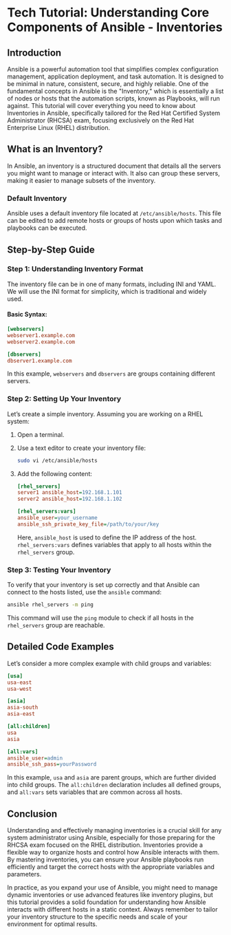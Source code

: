 # Tech Tutorial: Understanding Core Components of Ansible - Inventories

## Introduction

Ansible is a powerful automation tool that simplifies complex configuration management, application deployment, and task automation. It is designed to be minimal in nature, consistent, secure, and highly reliable. One of the fundamental concepts in Ansible is the "Inventory," which is essentially a list of nodes or hosts that the automation scripts, known as Playbooks, will run against. This tutorial will cover everything you need to know about Inventories in Ansible, specifically tailored for the Red Hat Certified System Administrator (RHCSA) exam, focusing exclusively on the Red Hat Enterprise Linux (RHEL) distribution.

## What is an Inventory?

In Ansible, an inventory is a structured document that details all the servers you might want to manage or interact with. It also can group these servers, making it easier to manage subsets of the inventory.

### Default Inventory

Ansible uses a default inventory file located at `/etc/ansible/hosts`. This file can be edited to add remote hosts or groups of hosts upon which tasks and playbooks can be executed.

## Step-by-Step Guide

### Step 1: Understanding Inventory Format

The inventory file can be in one of many formats, including INI and YAML. We will use the INI format for simplicity, which is traditional and widely used.

#### Basic Syntax:

```ini
[webservers]
webserver1.example.com
webserver2.example.com

[dbservers]
dbserver1.example.com
```

In this example, `webservers` and `dbservers` are groups containing different servers.

### Step 2: Setting Up Your Inventory

Let’s create a simple inventory. Assuming you are working on a RHEL system:

1. Open a terminal.
2. Use a text editor to create your inventory file:
   
   ```bash
   sudo vi /etc/ansible/hosts
   ```

3. Add the following content:

    ```ini
    [rhel_servers]
    server1 ansible_host=192.168.1.101
    server2 ansible_host=192.168.1.102

    [rhel_servers:vars]
    ansible_user=your_username
    ansible_ssh_private_key_file=/path/to/your/key
    ```

   Here, `ansible_host` is used to define the IP address of the host. `rhel_servers:vars` defines variables that apply to all hosts within the `rhel_servers` group.

### Step 3: Testing Your Inventory

To verify that your inventory is set up correctly and that Ansible can connect to the hosts listed, use the `ansible` command:

```bash
ansible rhel_servers -m ping
```

This command will use the `ping` module to check if all hosts in the `rhel_servers` group are reachable.

## Detailed Code Examples

Let’s consider a more complex example with child groups and variables:

```ini
[usa]
usa-east
usa-west

[asia]
asia-south
asia-east

[all:children]
usa
asia

[all:vars]
ansible_user=admin
ansible_ssh_pass=yourPassword
```

In this example, `usa` and `asia` are parent groups, which are further divided into child groups. The `all:children` declaration includes all defined groups, and `all:vars` sets variables that are common across all hosts.

## Conclusion

Understanding and effectively managing inventories is a crucial skill for any system administrator using Ansible, especially for those preparing for the RHCSA exam focused on the RHEL distribution. Inventories provide a flexible way to organize hosts and control how Ansible interacts with them. By mastering inventories, you can ensure your Ansible playbooks run efficiently and target the correct hosts with the appropriate variables and parameters.

In practice, as you expand your use of Ansible, you might need to manage dynamic inventories or use advanced features like inventory plugins, but this tutorial provides a solid foundation for understanding how Ansible interacts with different hosts in a static context. Always remember to tailor your inventory structure to the specific needs and scale of your environment for optimal results.
